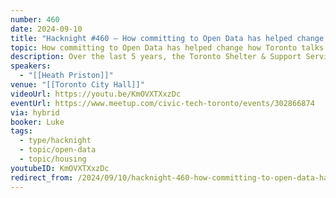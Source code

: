 ```yaml
---
number: 460
date: 2024-09-10
title: "Hacknight #460 – How committing to Open Data has helped change how Toronto talks about homelessness"
topic: How committing to Open Data has helped change how Toronto talks about homelessness
description: Over the last 5 years, the Toronto Shelter & Support Services division has been investing more intentionally in its data work. During this time, the challenges of social service delivery have shifted dramatically. Making key data open and available can play a critical role in shifting the narrative about homelessness service delivery in Toronto.
speakers:
  - "[[Heath Priston]]"
venue: "[[Toronto City Hall]]"
videoUrl: https://youtu.be/KmOVXTXxzDc
eventUrl: https://www.meetup.com/civic-tech-toronto/events/302866874
via: hybrid
booker: Luke
tags:
  - type/hacknight
  - topic/open-data
  - topic/housing
youtubeID: KmOVXTXxzDc
redirect_from: /2024/09/10/hacknight-460-how-committing-to-open-data-has-helped-change-how-toronto-talks-about-homelessness-with-heath-priston/
---
```


